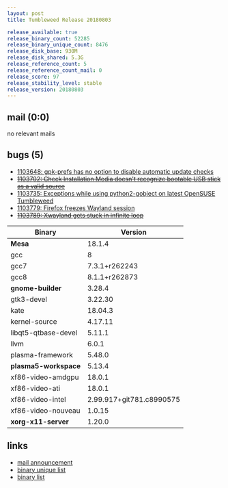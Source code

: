 ```yaml
---
layout: post
title: Tumbleweed Release 20180803

release_available: true
release_binary_count: 52285
release_binary_unique_count: 8476
release_disk_base: 930M
release_disk_shared: 5.3G
release_reference_count: 5
release_reference_count_mail: 0
release_score: 97
release_stability_level: stable
release_version: 20180803
---
```


## mail (0:0)

no relevant mails

## bugs (5)

<!--more-->

- [1103648: gpk-prefs has no option to disable automatic update checks](https://bugzilla.opensuse.org/show_bug.cgi?id=1103648)
- ~~[1103702: Check Installation Media doesn't recognize bootable USB stick as a valid source](https://bugzilla.opensuse.org/show_bug.cgi?id=1103702)~~
- [1103735: Exceptions while using python2-gobject on latest OpenSUSE Tumbleweed](https://bugzilla.opensuse.org/show_bug.cgi?id=1103735)
- [1103779: Firefox freezes Wayland session](https://bugzilla.opensuse.org/show_bug.cgi?id=1103779)
- ~~[1103789: Xwayland gets stuck in infinite loop](https://bugzilla.opensuse.org/show_bug.cgi?id=1103789)~~

Binary | Version
--- | ---
**Mesa** | 18.1.4
gcc | 8
gcc7 | 7.3.1+r262243
gcc8 | 8.1.1+r262873
**gnome-builder** | 3.28.4
gtk3-devel | 3.22.30
kate | 18.04.3
kernel-source | 4.17.11
libqt5-qtbase-devel | 5.11.1
llvm | 6.0.1
plasma-framework | 5.48.0
**plasma5-workspace** | 5.13.4
xf86-video-amdgpu | 18.0.1
xf86-video-ati | 18.0.1
xf86-video-intel | 2.99.917+git781.c8990575
xf86-video-nouveau | 1.0.15
**xorg-x11-server** | 1.20.0

## links

- [mail announcement](https://lists.opensuse.org/opensuse-factory/2018-08/msg00103.html)
- [binary unique list](http://download.tumbleweed.boombatower.com/20180803/rpm.unique.list)
- [binary list](http://download.tumbleweed.boombatower.com/20180803/rpm.list)
